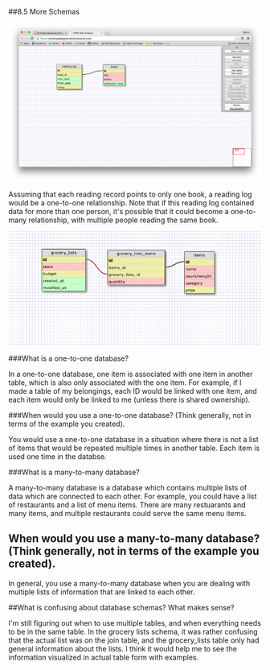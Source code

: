 ##8.5 More Schemas

![One to One](imgs/one-to-one.png)

Assuming that each reading record points to only one book, a reading log would be a one-to-one relationship.  Note that if this reading log contained data for more than one person, it's possible that it could become a one-to-many relationship, with multiple people reading the same book.

![Many to Many](imgs/many-to-many.png)

###What is a one-to-one database?

In a one-to-one database, one item is associated with one item in another table, which is also only associated with the one item.  For example, if I made a table of my belongings, each ID would be linked with one item, and each item would only be linked to me (unless there is shared ownership).  

###When would you use a one-to-one database? (Think generally, not in terms of the example you created).

You would use a one-to-one database in a situation where there is not a list of items that would be repeated multiple times in another table.  Each item is used one time in the databse.

###What is a many-to-many database?

A many-to-many database is a database which contains multiple lists of data which are connected to each other.  For example, you could have a list of restaurants and a list of menu items.  There are many restuarants and many items, and multiple restaurants could serve the same menu items.  

## When would you use a many-to-many database? (Think generally, not in terms of the example you created).

In general, you use a many-to-many database when you are dealing with multiple lists of information that are linked to each other.

##What is confusing about database schemas? What makes sense?

I'm still figuring out when to use multiple tables, and when everything needs to be in the same table.  In the grocery lists schema, it was rather confusing that the actual list was on the join table, and the grocery_lists table only had general information about the lists.  I think it would help me to see the information visualized in actual table form with examples.